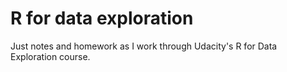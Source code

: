 R for data exploration
======================

Just notes and homework as I work through Udacity's R for Data Exploration course.
